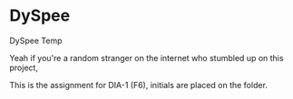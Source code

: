 # DySpee
DySpee Temp

Yeah if you're a random stranger on the internet who stumbled up on this project,

This is the assignment for DIA-1 (F6), initials are placed on the folder.
